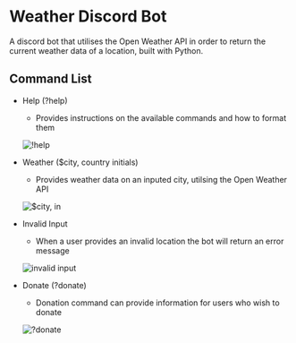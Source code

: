 <h1 class="code-line" data-line-start=0 data-line-end=1 ><a id="Weather_Discord_Bot_0"></a>Weather Discord Bot</h1>
<p class="has-line-data" data-line-start="2" data-line-end="3">A discord bot that utilises the Open Weather API in order to return the current weather data of a location, built with Python.</p>
<h2 class="code-line" data-line-start=4 data-line-end=5 ><a id="Command_List_4"></a>Command List</h2>
<ul>
<li class="has-line-data" data-line-start="6" data-line-end="11">
<p class="has-line-data" data-line-start="6" data-line-end="7">Help (?help)</p>
<ul>
<li class="has-line-data" data-line-start="7" data-line-end="9">Provides instructions on the available commands and how to format them</li>
</ul>
<p class="has-line-data" data-line-start="9" data-line-end="10"><img src="https://i.gyazo.com/53287ed1f914524fc0b96aec33df4b55.png" alt="!help"></p>
</li>
<li class="has-line-data" data-line-start="11" data-line-end="16">
<p class="has-line-data" data-line-start="11" data-line-end="12">Weather ($city, country initials)</p>
<ul>
<li class="has-line-data" data-line-start="12" data-line-end="14">Provides weather data on an inputed city, utilsing the Open Weather API</li>
</ul>
<p class="has-line-data" data-line-start="14" data-line-end="15"><img src="https://i.gyazo.com/6dd49d979b1c17114dd26fd3789e4917.png" alt="$city, in"></p>
</li>
<li class="has-line-data" data-line-start="16" data-line-end="21">
<p class="has-line-data" data-line-start="16" data-line-end="17">Invalid Input</p>
<ul>
<li class="has-line-data" data-line-start="17" data-line-end="19">When a user provides an invalid location the bot will return an error message</li>
</ul>
<p class="has-line-data" data-line-start="19" data-line-end="20"><img src="https://i.gyazo.com/7e0981a038ecc06655eb511127ee5605.png" alt="invalid input"></p>
</li>
<li class="has-line-data" data-line-start="21" data-line-end="25">
<p class="has-line-data" data-line-start="21" data-line-end="22">Donate (?donate)</p>
<ul>
<li class="has-line-data" data-line-start="22" data-line-end="24">Donation command can provide information for users who wish to donate</li>
</ul>
<p class="has-line-data" data-line-start="24" data-line-end="25"><img src="https://i.gyazo.com/8e14018945eae8fd1a36a588fddddb93.png" alt="?donate"></p>
</li>
</ul>
